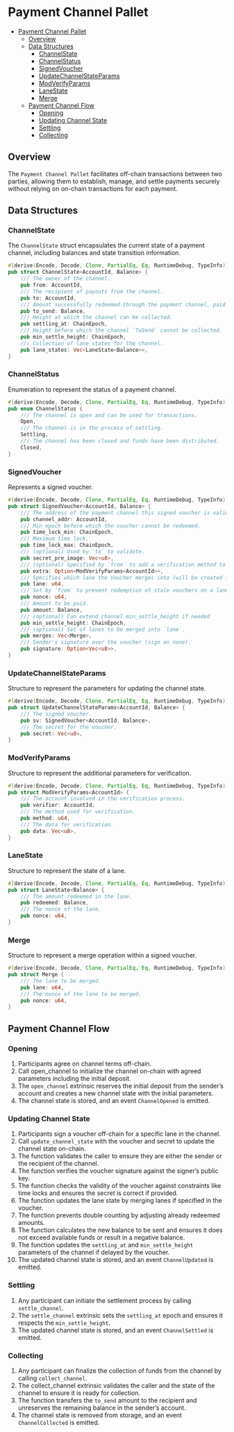 # Payment Channel Pallet

- [Payment Channel Pallet](#payment-channel-pallet)
    - [Overview](#overview)
    - [Data Structures](#data-structures)
        - [ChannelState](#channelstate)
        - [ChannelStatus](#channelstatus)
        - [SignedVoucher](#signedvoucher)
        - [UpdateChannelStateParams](#updatechannelstateparams)
        - [ModVerifyParams](#modverifyparams)
        - [LaneState](#lanestate)
        - [Merge](#merge)
    - [Payment Channel Flow](#payment-channel-flow)
        - [Opening](#opening)
        - [Updating Channel State](#updating-channel-state)
        - [Settling](#settling)
        - [Collecting](#collecting)

## Overview

The `Payment Channel Pallet` facilitates off-chain transactions between two parties, allowing them to establish, manage,
and settle payments securely without relying on on-chain transactions for each payment.

## Data Structures

### ChannelState

The `ChannelState` struct encapsulates the current state of a payment channel, including balances and state transition
information.

```rust
#[derive(Encode, Decode, Clone, PartialEq, Eq, RuntimeDebug, TypeInfo)]
pub struct ChannelState<AccountId, Balance> {
    /// The owner of the channel.
    pub from: AccountId,
    /// The recipient of payouts from the channel.
    pub to: AccountId,
    /// Amount successfully redeemed through the payment channel, paid out on `Collect`.
    pub to_send: Balance,
    /// Height at which the channel can be collected.
    pub settling_at: ChainEpoch,
    /// Height before which the channel `ToSend` cannot be collected.
    pub min_settle_height: ChainEpoch,
    /// Collection of lane states for the channel.
    pub lane_states: Vec<LaneState<Balance>>,
}
```

### ChannelStatus

Enumeration to represent the status of a payment channel.

```rust
#[derive(Encode, Decode, Clone, PartialEq, Eq, RuntimeDebug, TypeInfo)]
pub enum ChannelStatus {
    /// The channel is open and can be used for transactions.
    Open,
    /// The channel is in the process of settling.
    Settling,
    /// The channel has been closed and funds have been distributed.
    Closed,
}
```

### SignedVoucher

Represents a signed voucher.

```rust
#[derive(Encode, Decode, Clone, PartialEq, Eq, RuntimeDebug, TypeInfo)]
pub struct SignedVoucher<AccountId, Balance> {
    /// The address of the payment channel this signed voucher is valid for.
    pub channel_addr: AccountId,
    /// Min epoch before which the voucher cannot be redeemed.
    pub time_lock_min: ChainEpoch,
    /// Maximum time lock.
    pub time_lock_max: ChainEpoch,
    /// (optional) Used by `to` to validate.
    pub secret_pre_image: Vec<u8>,
    /// (optional) Specified by `from` to add a verification method to the voucher.
    pub extra: Option<ModVerifyParams<AccountId>>,
    /// Specifies which lane the Voucher merges into (will be created if does not exist).
    pub lane: u64,
    /// Set by `from` to prevent redemption of stale vouchers on a lane.
    pub nonce: u64,
    /// Amount to be paid.
    pub amount: Balance,
    /// (optional) Can extend channel min_settle_height if needed
    pub min_settle_height: ChainEpoch,
    /// (optional) Set of lanes to be merged into `lane`.
    pub merges: Vec<Merge>,
    /// Sender's signature over the voucher (sign on none).
    pub signature: Option<Vec<u8>>,
}
```

### UpdateChannelStateParams

Structure to represent the parameters for updating the channel state.

```rust
#[derive(Encode, Decode, Clone, PartialEq, Eq, RuntimeDebug, TypeInfo)]
pub struct UpdateChannelStateParams<AccountId, Balance> {
    /// The signed voucher.
    pub sv: SignedVoucher<AccountId, Balance>,
    /// The secret for the voucher.
    pub secret: Vec<u8>,
}
```

### ModVerifyParams

Structure to represent the additional parameters for verification.

```rust
#[derive(Encode, Decode, Clone, PartialEq, Eq, RuntimeDebug, TypeInfo)]
pub struct ModVerifyParams<AccountId> {
    /// The account involved in the verification process.
    pub verifier: AccountId,
    /// The method used for verification.
    pub method: u64,
    /// The data for verification.
    pub data: Vec<u8>,
}
```

### LaneState

Structure to represent the state of a lane.

```rust
#[derive(Encode, Decode, Clone, PartialEq, Eq, RuntimeDebug, TypeInfo)]
pub struct LaneState<Balance> {
    /// The amount redeemed in the lane.
    pub redeemed: Balance,
    /// The nonce of the lane.
    pub nonce: u64,
}
```

### Merge

Structure to represent a merge operation within a signed voucher.

```rust
#[derive(Encode, Decode, Clone, PartialEq, Eq, RuntimeDebug, TypeInfo)]
pub struct Merge {
    /// The lane to be merged.
    pub lane: u64,
    /// The nonce of the lane to be merged.
    pub nonce: u64,
}
```

## Payment Channel Flow

### Opening

1. Participants agree on channel terms off-chain.
2. Call open_channel to initialize the channel on-chain with agreed parameters including the initial deposit.
3. The `open_channel` extrinsic reserves the initial deposit from the sender’s account and creates a new channel state
   with the initial parameters.
4. The channel state is stored, and an event `ChannelOpened` is emitted.

### Updating Channel State

1. Participants sign a voucher off-chain for a specific lane in the channel.
2. Call `update_channel_state` with the voucher and secret to update the channel state on-chain.
3. The function validates the caller to ensure they are either the sender or the recipient of the channel.
4. The function verifies the voucher signature against the signer’s public key.
5. The function checks the validity of the voucher against constraints like time locks and ensures the secret is correct
   if provided.
6. The function updates the lane state by merging lanes if specified in the voucher.
7. The function prevents double counting by adjusting already redeemed amounts.
8. The function calculates the new balance to be sent and ensures it does not exceed available funds or result in a
   negative balance.
9. The function updates the `settling_at` and `min_settle_height` parameters of the channel if delayed by the voucher.
10. The updated channel state is stored, and an event `ChannelUpdated` is emitted.

### Settling

1. Any participant can initiate the settlement process by calling `settle_channel`.
2. The `settle_channel` extrinsic sets the `settling_at` epoch and ensures it respects the `min_settle_height`.
3. The updated channel state is stored, and an event `ChannelSettled` is emitted.

### Collecting

1. Any participant can finalize the collection of funds from the channel by calling `collect_channel`.
2. The collect_channel extrinsic validates the caller and the state of the channel to ensure it is ready for collection.
3. The function transfers the `to_send` amount to the recipient and unreserves the remaining balance in the sender’s
   account.
4. The channel state is removed from storage, and an event `ChannelCollected` is emitted.
